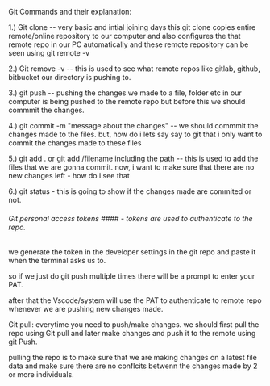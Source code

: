 Git Commands and their explanation:

1.) Git clone -- very basic and intial joining days this git clone copies entire remote/online repository to our computer and also configures the that remote repo in our PC 
automatically and these remote repository can be seen using git remote -v

2.) Git remove -v -- this is used to see what remote repos like gitlab, github, bitbucket our directory is pushing to.

3.) git push -- pushing the changes we made to a file, folder etc in our computer is being pushed to the remote repo but before this we should commmit the changes.

4.) git commit -m "message about the changes" -- we should commmit the changes made to the files. but, how do i lets say say to git that i only want to commit the changes made to these files

5.) git add . or git add /filename including the path -- this is used to add the files that we are gonna commit. now, i want to make sure that there are no new changes left - how do i see that 

6.) git status -  this is going to show if the changes made are commited or not.

###### Git personal access tokens #### - tokens are used to authenticate to the repo.

we generate the token in the developer settings in the git repo and paste it when the terminal asks us to.

so if we just do git push multiple times there will be a prompt to enter your PAT.

after that the Vscode/system will use the PAT to authenticate to remote repo whenever we are pushing new changes made.

Git pull: everytime you need to push/make changes. we should first pull the repo using Git pull and later make changes and push it to the remote using git Push.

pulling the repo is to make sure that we are making changes on a latest file data and make sure there are no conflcits betwenn the changes made by 2 or more individuals.
